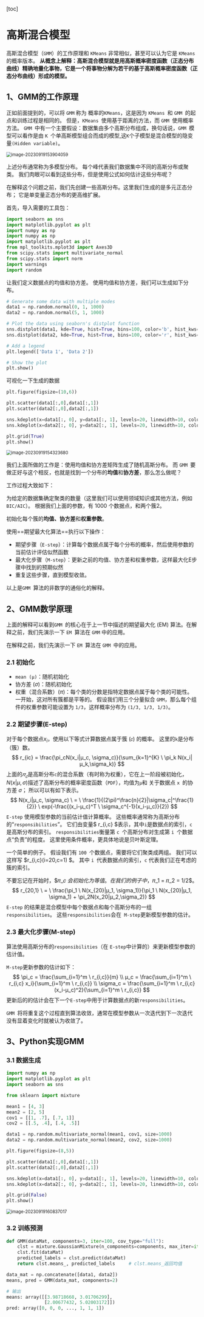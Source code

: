 [toc]

# 高斯混合模型

高斯混合模型（`GMM`）的工作原理和 `KMeans` 非常相似，甚至可以认为它是 `KMeans` 的概率版本。 **从概念上解释：高斯混合模型就是用高斯概率密度函数（正态分布曲线）精确地量化事物，它是一个将事物分解为若干的基于高斯概率密度函数（正态分布曲线）形成的模型。**

## 1、GMM的工作原理

正如前面提到的，可以将 `GMM` 称为 概率的`KMeans`，这是因为 `KMeans `和 `GMM `的起点和训练过程是相同的。 但是，`KMeans `使用基于距离的方法，而 `GMM `使用概率方法。 `GMM `中有一个主要假设：数据集由多个高斯分布组成，换句话说，`GMM `模型可以看作是由 `K `个单高斯模型组合而成的模型,这` K `个子模型是混合模型的隐变量`(Hidden variable)`。

<img src="D:\workspace\typora\MachineLearning\imgs\image-20230919153904059.png" alt="image-20230919153904059" style="zoom: 80%;" />

上述分布通常称为多模型分布。 每个峰代表我们数据集中不同的高斯分布或聚类。 我们肉眼可以看到这些分布，但是使用公式如何估计这些分布呢？

在解释这个问题之前，我们先创建一些高斯分布。这里我们生成的是多元正态分布； 它是单变量正态分布的更高维扩展。

首先，导入需要的工具包：

```python
import seaborn as sns
import matplotlib.pyplot as plt
import numpy as np
import numpy as np
import matplotlib.pyplot as plt
from mpl_toolkits.mplot3d import Axes3D
from scipy.stats import multivariate_normal
from scipy.stats import norm
import warnings
import random
```

让我们定义数据点的均值和协方差。 使用均值和协方差，我们可以生成如下分布。

```python
# Generate some data with multiple modes
data1 = np.random.normal(0, 1, 1000)
data2 = np.random.normal(5, 1, 1000)

# Plot the data using seaborn's distplot function
sns.distplot(data1, kde=True, hist=True, bins=100, color='b', hist_kws={'alpha': 0.5})
sns.distplot(data2, kde=True, hist=True, bins=100, color='r', hist_kws={'alpha': 0.5})

# Add a legend
plt.legend(['Data 1', 'Data 2'])

# Show the plot
plt.show()
```

可视化一下生成的数据

```python
plt.figure(figsize=(10,6))

plt.scatter(data1[:,0],data1[:,1])
plt.scatter(data2[:,0],data2[:,1])

sns.kdeplot(x=data1[:, 0], y=data1[:, 1], levels=20, linewidth=10, color='k', alpha=0.2)
sns.kdeplot(x=data2[:, 0], y=data2[:, 1], levels=20, linewidth=10, color='k', alpha=0.2)

plt.grid(True)
plt.show()
```

<img src="D:\workspace\typora\MachineLearning\imgs\image-20230919154323680.png" alt="image-20230919154323680" style="zoom:80%;" />

我们上面所做的工作是：使用均值和协方差矩阵生成了随机高斯分布。 而 `GMM `要做正好与这个相反，也就是找到一个分布的**均值**和**协方差**，那么怎么做呢？

工作过程大致如下：

为给定的数据集确定聚类的数量（这里我们可以使用领域知识或其他方法，例如 `BIC/AIC`）。 根据我们上面的参数，有 1000 个数据点，和两个簇2。

初始化每个簇的**均值、协方差**和**权重参数**。

使用==期望最大化算法==执行以下操作：

- 期望步骤（`E-step`）：计算每个数据点属于每个分布的概率，然后使用参数的当前估计评估似然函数
- 最大化步骤（`M-step`）：更新之前的均值、协方差和权重参数，这样最大化E步骤中找到的预期似然
- 重复这些步骤，直到模型收敛。

以上是`GMM `算法的非数学的通俗化的解释。

## 2、GMM数学原理

上面的解释可以看到`GMM `的核心在于上一节中描述的期望最大化 (EM) 算法。在解释之前，我们先演示一下 `EM `算法在 `GMM` 中的应用。

在解释之前，我们先演示一下 `EM `算法在 `GMM `中的应用。

### 2.1 初始化

- `mean (μ)`：随机初始化
- 协方差 ($\sigma$)：随机初始化
- 权重（混合系数）($\pi$)：每个类的分数是指特定数据点属于每个类的可能性。 一开始，这对所有簇都是平等的。 假设我们用三个分量拟合 `GMM`，那么每个组件的权重参数可能设置为 `1/3`，这样概率分布为 `(1/3, 1/3, 1/3)`。

### 2.2 期望步骤(E-step)

对于每个数据点$x_i$，使用以下等式计算数据点属于簇 (`𝑐`) 的概率。 这里的`k`是分布（簇）数。
$$
r_{ic} = \frac{\pi_cN(x_i|μ_c, \sigma_c)}{\sum_{k=1}^{K} \ \pi_k N(x_i|μ_k,\sigma_k)}
$$
上面的$𝜋_𝑐$是高斯分布`c`的混合系数（有时称为权重），它在上一阶段被初始化，$N(x|μ, \sigma)$描述了高斯分布的概率密度函数（`PDF`），均值为`𝜇`和 关于数据点 `x `的协方差 $\sigma$； 所以可以有如下表示。
$$
N(x_i|μ_c, \sigma_c) \ = \ \frac{1}{(2\pi)^\frac{n}{2}|\sigma_c|^\frac{1}{2}} \ exp(-\frac{(x_i-μ_c)^T \ \sigma_c^{-1}(x_i-μ_c)}{2})
$$
`E-step` 使用模型参数的当前估计值计算概率。 这些概率通常称为高斯分布的“`responsibilities`”。 它们由变量$ r_{i,c} $表示，其中` i `是数据点的索引，`c` 是高斯分布的索引。 `responsibilities`衡量第 `c `个高斯分布对生成第 `i `个数据点“负责”的程度。 这里使用条件概率，更具体地说是贝叶斯定理。

一个简单的例子。 假设我们有 `100 `个数据点，需要将它们聚类成两组。 我们可以这样写 $r_{i,c}(i=20,c=1) $。 其中 `i `代表数据点的索引，`c` 代表我们正在考虑的簇的索引。

不要忘记在开始时，$𝜋_𝑐 $会初始化为等值。 在我们的例子中，$𝜋_1 = 𝜋_2 = 1/2$。
$$
r_{20,1} \ = \ \frac{\pi_1 \ N(x_{20}|μ_1, \sigma_1)}{\pi_1 \ N(x_{20}|μ_1, \sigma_1) + \pi_2N(x_20|μ_2,\sigma_2)}
$$
`E-step` 的结果是混合模型中每个数据点和每个高斯分布的一组`responsibilities`。 这些`responsibilities`会在` M-step`更新模型参数的估计。

### 2.3 最大化步骤(M-step)

算法使用高斯分布的`responsibilities`（在 `E-step`中计算的）来更新模型参数的估计值。

`M-step`更新参数的估计如下：
$$
\pi_c = \frac{\sum_{i=1}^m \ r_{i,c}}{m} \\
μ_c = \frac{\sum_{i=1}^m \ r_{i,c} x_i}{\sum_{i=1}^m \ r_{i,c}} \\
\sigma_c = \frac{\sum_{i=1}^m \ r_{i,c}(x_i-μ_c)^2}{\sum_{i=1}^m \ r_{i,c}}
$$
更新后的的估计会在下一个` E-step `中用于计算数据点的新`responsibilities`。

`GMM `将将重复这个过程直到算法收敛，通常在模型参数从一次迭代到下一次迭代没有显着变化时就被认为收敛了。

## 3、Python实现GMM

### 3.1 数据生成

```python
import numpy as np
import matplotlib.pyplot as plt
import seaborn as sns

from sklearn import mixture

mean1 = [4, 3]
mean2 = [2, 5]
cov1 = [[1, .7], [.7, 1]]
cov2 = [[.5, .4], [.4, .5]]

data1 = np.random.multivariate_normal(mean1, cov1, size=1000)
data2 = np.random.multivariate_normal(mean2, cov2, size=1000)

plt.figure(figsize=(8,5))

plt.scatter(data1[:,0],data1[:,1])
plt.scatter(data2[:,0],data2[:,1])

sns.kdeplot(x=data1[:, 0], y=data1[:, 1], levels=20, linewidth=10, color='k', alpha=0.2)
sns.kdeplot(x=data2[:, 0], y=data2[:, 1], levels=20, linewidth=10, color='k', alpha=0.2)

plt.grid(False)
plt.show()
```

<img src="D:\workspace\typora\MachineLearning\imgs\image-20230919160837017.png" alt="image-20230919160837017" style="zoom:80%;" />

### 3.2 训练预测

```python
def GMM(dataMat, components=3, iter=100, cov_type="full"):
    clst = mixture.GaussianMixture(n_components=components, max_iter=iter, covariance_type=cov_type)
    clst.fit(dataMat)
    predicted_labels = clst.predict(dataMat)
    return clst.means_, predicted_labels     # clst.means_返回均值

data_mat = np.concatenate([data1, data2])
means, pred = GMM(data_mat, components=2)

# 输出
means: array([[3.98718668, 3.01706299],
      		  [2.00677432, 5.02003172]])
pred: array([0, 0, 0, ..., 1, 1, 1])
```



























